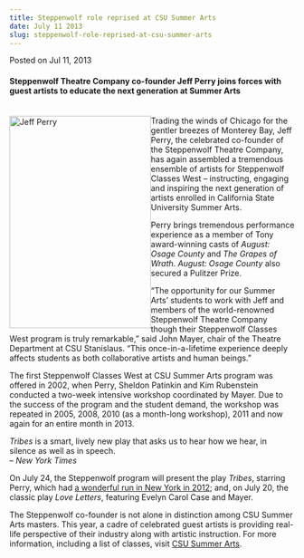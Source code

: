 ```yaml
---
title: Steppenwolf role reprised at CSU Summer Arts
date: July 11 2013
slug: steppenwolf-role-reprised-at-csu-summer-arts
---
```





<span class="date">Posted on Jul 11, 2013    </span>
<h4>Steppenwolf Theatre Company co-founder Jeff Perry joins forces
with guest artists to educate the next generation at Summer
Arts</h4>
<p><br>
<img alt="Jeff Perry" src="http://news.csumb.edu/sites/default/files/65/attachments/news/images/jeff_perry_at_steinbeck_3.jpg" style="float:left; width:250px; height:375px">Trading the winds
of Chicago for the gentler breezes of Monterey Bay, Jeff Perry, the
celebrated co-founder of the Steppenwolf Theatre Company, has again
assembled a tremendous ensemble of artists for Steppenwolf Classes
West &#x2013; instructing, engaging and inspiring the next generation of
artists enrolled in California State University Summer Arts.</img></br></p>
<p>Perry brings tremendous performance experience as a member of
Tony award-winning casts of <em>August: Osage County</em> and
<em>The Grapes of Wrath</em>. <em>August: Osage County</em> also
secured a Pulitzer Prize.</p>
<p>&#x201C;The opportunity for our Summer Arts&#x2019; students to work with Jeff
and members of the world-renowned Steppenwolf Theatre Company
though their Steppenwolf Classes West program is truly remarkable,&#x201D;
said John Mayer, chair of the Theatre Department at CSU Stanislaus.
&#x201C;This once-in-a-lifetime experience deeply affects students as both
collaborative artists and human beings.&#x201D;</p>
<p>The first Steppenwolf Classes West at CSU Summer Arts program
was offered in 2002, when Perry, Sheldon Patinkin and Kim
Rubenstein conducted a two-week intensive workshop coordinated by
Mayer.&#xA0;Due to the success of the program and the student
demand, the workshop was repeated in 2005, 2008, 2010 (as a
month-long workshop), 2011 and now again for an entire month in
2013.</p>
<p class="pullquote"><em>Tribes</em> is a smart, lively new play
that asks us to hear how we hear, in silence as well as in
speech.<br>
&#x2013; <em>New York Times</em></br></p>
<p>On July 24, the Steppenwolf program will present the play
<em>Tribes</em>, starring Perry, which had <a href="http://theater.nytimes.com/2012/03/05/theater/reviews/tribes-by-nina-raines-at-the-barrow-street-theater.html?_r=2&amp;adxnnl=1&amp;adxnnlx=1373578403-Tjpo0TeR2B8l8DKVM6VIIg" rel="nofollow">a wonderful run in New York in 2012</a>; and, on
July 20, the classic play <em>Love Letters</em>, featuring Evelyn
Carol Case and Mayer.</p>
<p>The Steppenwolf co-founder is not alone in distinction among CSU
Summer Arts masters. This year, a cadre of celebrated guest artists
is providing real-life perspective of their industry along with
artistic instruction. For more information, including a list of
classes, visit <a href="http://www.csusummerarts.org" rel="nofollow">CSU Summer Arts</a>.</p>
<p>&#xA0;</p>
<p>&#xA0;</p>
<p><br>
&#xA0;</br></p>





